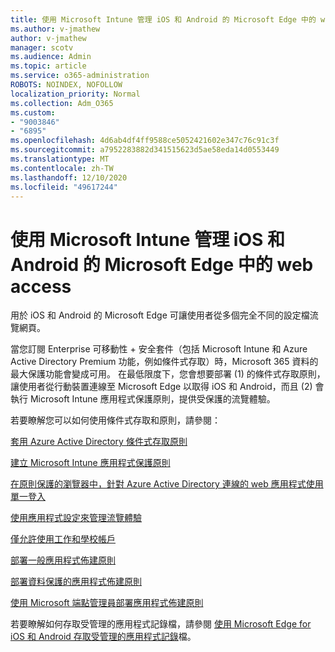 ```yaml
---
title: 使用 Microsoft Intune 管理 iOS 和 Android 的 Microsoft Edge 中的 web access
ms.author: v-jmathew
author: v-jmathew
manager: scotv
ms.audience: Admin
ms.topic: article
ms.service: o365-administration
ROBOTS: NOINDEX, NOFOLLOW
localization_priority: Normal
ms.collection: Adm_O365
ms.custom:
- "9003846"
- "6895"
ms.openlocfilehash: 4d6ab4df4ff9588ce5052421602e347c76c91c3f
ms.sourcegitcommit: a7952283882d341515623d5ae58eda14d0553449
ms.translationtype: MT
ms.contentlocale: zh-TW
ms.lasthandoff: 12/10/2020
ms.locfileid: "49617244"
---
```

# <a name="use-microsoft-intune-to-manage-web-access-in-microsoft-edge-for-ios-and-android"></a>使用 Microsoft Intune 管理 iOS 和 Android 的 Microsoft Edge 中的 web access

用於 iOS 和 Android 的 Microsoft Edge 可讓使用者從多個完全不同的設定檔流覽網頁。

當您訂閱 Enterprise 可移動性 + 安全套件（包括 Microsoft Intune 和 Azure Active Directory Premium 功能，例如條件式存取）時，Microsoft 365 資料的最大保護功能會變成可用。 在最低限度下，您會想要部署 (1) 的條件式存取原則，讓使用者從行動裝置連線至 Microsoft Edge 以取得 iOS 和 Android，而且 (2) 會執行 Microsoft Intune 應用程式保護原則，提供受保護的流覽體驗。

若要瞭解您可以如何使用條件式存取和原則，請參閱：

[套用 Azure Active Directory 條件式存取原則](https://go.microsoft.com/fwlink/?linkid=2132481)

[建立 Microsoft Intune 應用程式保護原則](https://go.microsoft.com/fwlink/?linkid=2132651)

[在原則保護的瀏覽器中，針對 Azure Active Directory 連線的 web 應用程式使用單一登入](https://go.microsoft.com/fwlink/?linkid=2132482)

[使用應用程式設定來管理流覽體驗](https://go.microsoft.com/fwlink/?linkid=2132483)

[僅允許使用工作和學校帳戶](https://go.microsoft.com/fwlink/?linkid=2132652)

[部署一般應用程式佈建原則](https://go.microsoft.com/fwlink/?linkid=2132653)

[部署資料保護的應用程式佈建原則](https://go.microsoft.com/fwlink/?linkid=2132654)

[使用 Microsoft 端點管理員部署應用程式佈建原則](https://go.microsoft.com/fwlink/?linkid=2132707)

若要瞭解如何存取受管理的應用程式記錄檔，請參閱 [使用 Microsoft Edge for iOS 和 Android 存取受管理的應用程式記錄](https://go.microsoft.com/fwlink/?linkid=2132578)檔。
